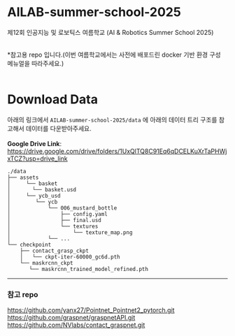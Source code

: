 # AILAB-summer-school-2025
제12회 인공지능 및 로보틱스 여름학교 (AI &amp; Robotics Summer School 2025)
<br/>
<br/>

*참고용 repo 입니다.(이번 여름학교에서는 사전에 배포드린 docker 기반 환경 구성 메뉴얼을 따라주세요.) 
<br/>
<br/>

# Download Data
아래의 링크에서 ```AILAB-summer-school-2025/data``` 에 아래의 데이터 트리 구조를 참고해서 데이터를 다운받아주세요.<br/><br/>
**Google Drive Link**: https://drive.google.com/drive/folders/1UxQlTQ8C91Eq6qDCELKuXrTaPHWjxTCZ?usp=drive_link
```
./data
├── assets
│     └── basket
│       └── basket.usd
│     └── ycb_usd
│        └── ycb
│            └── 006_mustard_bottle
│                ├── config.yaml
│                ├── final.usd
│                └── textures
│                    └── texture_map.png
│            └── ...
└── checkpoint
    ├── contact_grasp_ckpt
    │   └── ckpt-iter-60000_gc6d.pth
    └── maskrcnn_ckpt
       └── maskrcnn_trained_model_refined.pth

```
---
### 참고 repo

https://github.com/yanx27/Pointnet_Pointnet2_pytorch.git <br/>
https://github.com/graspnet/graspnetAPI.git <br/>
https://github.com/NVlabs/contact_graspnet.git <br/>
